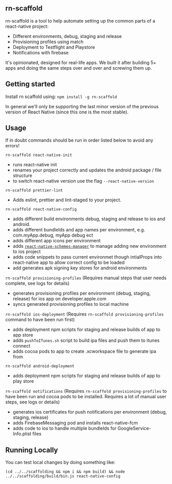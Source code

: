 ## rn-scaffold

rn-scaffold is a tool to help automate setting up the common parts of a react-native project:

* Different environments, debug, staging and release
* Provisioning profiles using match
* Deployment to Testflight and Playstore
* Notifications with firebase


It's opinionated, designed for real-life apps. We built it after building 5+ apps and doing the same steps over and over and screwing them up.

## Getting started

Install rn scaffold using: `npm install -g rn-scaffold`

In general we'll only be supporting the last minor version of the previous version of React Native (since this one is the most stable).

## Usage

If in doubt commands should be run in order listed below to avoid any errors!

`rn-scaffold react-native-init`
- runs react-native init
- renames your project correctly and updates the android package / file structure
- to switch react-native version use the flag `--react-native-version`

`rn-scaffold prettier-lint`
- Adds eslint, prettier and lint-staged to your project.

`rn-scaffold react-native-config`
- adds different build environments debug, staging and release to ios and android.
- adds different bundleIds and app names per environment, e.g. com.myApp.debug, myApp debug ect
- adds different app icons per environment
- adds [`react-native-schemes-manager`](https://github.com/Thinkmill/react-native-schemes-manager) to manage adding new environment to ios project
- adds code snippets to pass current environmet though intialProps into react-native app to allow correct config to be loaded
- add generates apk signing key stores for android environments

`rn-scaffold provisioning-profiles` (Requires manual steps that user needs complete, see logs for details)
- generates provisioning profiles per environment (debug, staging, release) for ios app on developer.apple.com
- syncs generated provisioning profiles to local machine


`rn-scaffold ios-deployment` (Requires `rn-scaffold provisioning-profiles` command to have been run first)
- adds deployment npm scripts for staging and release builds of app to app store
- adds `pushToITunes.sh` script to build ipa files and push them to itunes connect
- adds cocoa pods to app to create .xcworkspace file to generate ipa from


`rn-scaffold android-deployment`
- adds deployment npm scripts for staging and release builds of app to play store

`rn-scaffold notifications` (Requires `rn-scaffold provisioning-profiles` to have been run and cocoa pods to be installed. Requires a lot of manual user steps, see logs or details)
- generates ios certificates for push notifications per environment (debug, staging, release)
- adds FirebaseMessaging pod and installs react-native-fcm
- adds code to ios to handle multiple bundleIds for GoogleService-Info.plist files

## Running Locally

You can test local changes by doing something like:
```
(cd ../../scaffolding && npm i && npm build) && node ../../scaffolding/build/bin.js react-native-config
```
